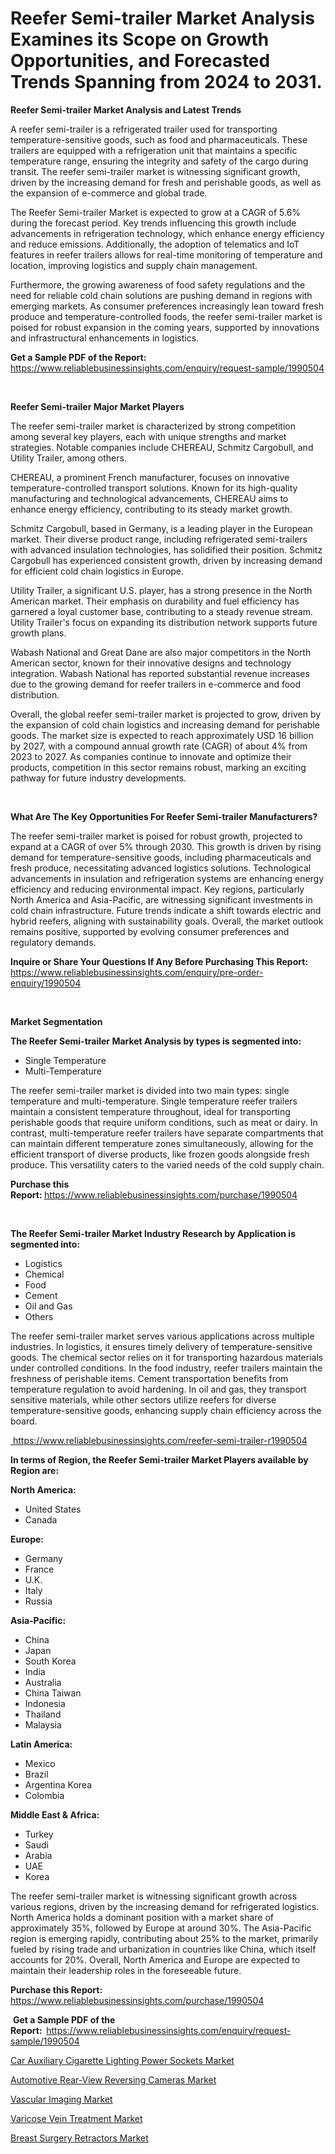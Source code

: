 <p><h1>Reefer Semi-trailer Market Analysis Examines its Scope on Growth Opportunities, and Forecasted Trends Spanning from 2024 to 2031.</h1></p><p><strong>Reefer Semi-trailer Market Analysis and Latest Trends</strong></p>
<p><p>A reefer semi-trailer is a refrigerated trailer used for transporting temperature-sensitive goods, such as food and pharmaceuticals. These trailers are equipped with a refrigeration unit that maintains a specific temperature range, ensuring the integrity and safety of the cargo during transit. The reefer semi-trailer market is witnessing significant growth, driven by the increasing demand for fresh and perishable goods, as well as the expansion of e-commerce and global trade.</p><p>The Reefer Semi-trailer Market is expected to grow at a CAGR of 5.6% during the forecast period. Key trends influencing this growth include advancements in refrigeration technology, which enhance energy efficiency and reduce emissions. Additionally, the adoption of telematics and IoT features in reefer trailers allows for real-time monitoring of temperature and location, improving logistics and supply chain management.</p><p>Furthermore, the growing awareness of food safety regulations and the need for reliable cold chain solutions are pushing demand in regions with emerging markets. As consumer preferences increasingly lean toward fresh produce and temperature-controlled foods, the reefer semi-trailer market is poised for robust expansion in the coming years, supported by innovations and infrastructural enhancements in logistics.</p></p>
<p><strong>Get a Sample PDF of the Report:&nbsp;</strong> <a href="https://www.reliablebusinessinsights.com/enquiry/request-sample/1990504?utm_campaign=1113&utm_medium=2&utm_source=Github&utm_content=ia&utm_term=04112024&utm_id=reefer-semi-trailer">https://www.reliablebusinessinsights.com/enquiry/request-sample/1990504</a></p>
<p>&nbsp;</p>
<p><strong>Reefer Semi-trailer Major Market Players</strong></p>
<p><p>The reefer semi-trailer market is characterized by strong competition among several key players, each with unique strengths and market strategies. Notable companies include CHEREAU, Schmitz Cargobull, and Utility Trailer, among others.</p><p>CHEREAU, a prominent French manufacturer, focuses on innovative temperature-controlled transport solutions. Known for its high-quality manufacturing and technological advancements, CHEREAU aims to enhance energy efficiency, contributing to its steady market growth.</p><p>Schmitz Cargobull, based in Germany, is a leading player in the European market. Their diverse product range, including refrigerated semi-trailers with advanced insulation technologies, has solidified their position. Schmitz Cargobull has experienced consistent growth, driven by increasing demand for efficient cold chain logistics in Europe.</p><p>Utility Trailer, a significant U.S. player, has a strong presence in the North American market. Their emphasis on durability and fuel efficiency has garnered a loyal customer base, contributing to a steady revenue stream. Utility Trailer's focus on expanding its distribution network supports future growth plans.</p><p>Wabash National and Great Dane are also major competitors in the North American sector, known for their innovative designs and technology integration. Wabash National has reported substantial revenue increases due to the growing demand for reefer trailers in e-commerce and food distribution.</p><p>Overall, the global reefer semi-trailer market is projected to grow, driven by the expansion of cold chain logistics and increasing demand for perishable goods. The market size is expected to reach approximately USD 16 billion by 2027, with a compound annual growth rate (CAGR) of about 4% from 2023 to 2027. As companies continue to innovate and optimize their products, competition in this sector remains robust, marking an exciting pathway for future industry developments.</p></p>
<p>&nbsp;</p>
<p><strong>What Are The Key Opportunities For Reefer Semi-trailer Manufacturers?</strong></p>
<p><p>The reefer semi-trailer market is poised for robust growth, projected to expand at a CAGR of over 5% through 2030. This growth is driven by rising demand for temperature-sensitive goods, including pharmaceuticals and fresh produce, necessitating advanced logistics solutions. Technological advancements in insulation and refrigeration systems are enhancing energy efficiency and reducing environmental impact. Key regions, particularly North America and Asia-Pacific, are witnessing significant investments in cold chain infrastructure. Future trends indicate a shift towards electric and hybrid reefers, aligning with sustainability goals. Overall, the market outlook remains positive, supported by evolving consumer preferences and regulatory demands.</p></p>
<p><strong>Inquire or Share Your Questions If Any Before Purchasing This Report:</strong> <a href="https://www.reliablebusinessinsights.com/enquiry/pre-order-enquiry/1990504?utm_campaign=1113&utm_medium=2&utm_source=Github&utm_content=ia&utm_term=04112024&utm_id=reefer-semi-trailer">https://www.reliablebusinessinsights.com/enquiry/pre-order-enquiry/1990504</a></p>
<p>&nbsp;</p>
<p><strong>Market Segmentation</strong></p>
<p><strong>The Reefer Semi-trailer Market Analysis by types is segmented into:</strong></p>
<p><ul><li>Single Temperature</li><li>Multi-Temperature</li></ul></p>
<p><p>The reefer semi-trailer market is divided into two main types: single temperature and multi-temperature. Single temperature reefer trailers maintain a consistent temperature throughout, ideal for transporting perishable goods that require uniform conditions, such as meat or dairy. In contrast, multi-temperature reefer trailers have separate compartments that can maintain different temperature zones simultaneously, allowing for the efficient transport of diverse products, like frozen goods alongside fresh produce. This versatility caters to the varied needs of the cold supply chain.</p></p>
<p><strong>Purchase this Report:&nbsp;</strong><a href="https://www.reliablebusinessinsights.com/purchase/1990504?utm_campaign=1113&utm_medium=2&utm_source=Github&utm_content=ia&utm_term=04112024&utm_id=reefer-semi-trailer">https://www.reliablebusinessinsights.com/purchase/1990504</a></p>
<p>&nbsp;</p>
<p><strong>The Reefer Semi-trailer Market Industry Research by Application is segmented into:</strong></p>
<p><ul><li>Logistics</li><li>Chemical</li><li>Food</li><li>Cement</li><li>Oil and Gas</li><li>Others</li></ul></p>
<p><p>The reefer semi-trailer market serves various applications across multiple industries. In logistics, it ensures timely delivery of temperature-sensitive goods. The chemical sector relies on it for transporting hazardous materials under controlled conditions. In the food industry, reefer trailers maintain the freshness of perishable items. Cement transportation benefits from temperature regulation to avoid hardening. In oil and gas, they transport sensitive materials, while other sectors utilize reefers for diverse temperature-sensitive goods, enhancing supply chain efficiency across the board.</p></p>
<p><a href="https://www.reliablebusinessinsights.com/reefer-semi-trailer-r1990504?utm_campaign=1113&utm_medium=2&utm_source=Github&utm_content=ia&utm_term=04112024&utm_id=reefer-semi-trailer">&nbsp;https://www.reliablebusinessinsights.com/reefer-semi-trailer-r1990504</a></p>
<p><strong>In terms of Region, the Reefer Semi-trailer Market Players available by Region are:</strong></p>
<p>
    <p> <strong> North America: </strong>
        <ul>
            <li>United States</li>
            <li>Canada</li>
        </ul>
        </p> 
    <p> <strong> Europe: </strong>
        <ul>
            <li>Germany</li>
            <li>France</li>
            <li>U.K.</li>
            <li>Italy</li>
            <li>Russia</li>
        </ul>
        </p> 
    <p> <strong> Asia-Pacific: </strong>
        <ul>
            <li>China</li>
            <li>Japan</li>
            <li>South Korea</li>
            <li>India</li>
            <li>Australia</li>
            <li>China Taiwan</li>
            <li>Indonesia</li>
            <li>Thailand</li>
            <li>Malaysia</li>
        </ul>
        </p> 
    <p> <strong> Latin America: </strong>
        <ul>
            <li>Mexico</li>
            <li>Brazil</li>
            <li>Argentina Korea</li>
            <li>Colombia</li>
        </ul>
        </p> 
    <p> <strong> Middle East & Africa: </strong>
        <ul>
            <li>Turkey</li>
            <li>Saudi</li>
            <li>Arabia</li>
            <li>UAE</li>
            <li>Korea</li>
        </ul>
    </p>
    </p>
<p><p>The reefer semi-trailer market is witnessing significant growth across various regions, driven by the increasing demand for refrigerated logistics. North America holds a dominant position with a market share of approximately 35%, followed by Europe at around 30%. The Asia-Pacific region is emerging rapidly, contributing about 25% to the market, primarily fueled by rising trade and urbanization in countries like China, which itself accounts for 20%. Overall, North America and Europe are expected to maintain their leadership roles in the foreseeable future.</p></p>
<p><strong>Purchase this Report: </strong><a href="https://www.reliablebusinessinsights.com/purchase/1990504?utm_campaign=1113&utm_medium=2&utm_source=Github&utm_content=ia&utm_term=04112024&utm_id=reefer-semi-trailer">https://www.reliablebusinessinsights.com/purchase/1990504</a></p>
<p>&nbsp;<strong>Get a Sample PDF of the Report:&nbsp;&nbsp;</strong><a href="https://www.reliablebusinessinsights.com/enquiry/request-sample/1990504?utm_campaign=1113&utm_medium=2&utm_source=Github&utm_content=ia&utm_term=04112024&utm_id=reefer-semi-trailer">https://www.reliablebusinessinsights.com/enquiry/request-sample/1990504</a></p>
<p><strong></strong></p>
<p><p><a href="https://github.com/keitelmoprotinu/Market-Research-Report-List-1/blob/main/car-auxiliary-cigarette-lighting-power-sockets-market.md?utm_campaign=1113&utm_medium=2&utm_source=Github&utm_content=ia&utm_term=04112024&utm_id=reefer-semi-trailer">Car Auxiliary Cigarette Lighting Power Sockets Market</a></p><p><a href="https://github.com/tewellnudorennk/Market-Research-Report-List-1/blob/main/automotive-rear-view-reversing-cameras-market.md?utm_campaign=1113&utm_medium=2&utm_source=Github&utm_content=ia&utm_term=04112024&utm_id=reefer-semi-trailer">Automotive Rear-View Reversing Cameras Market</a></p><p><a href="https://issuu.com/reportprime-2/docs/vascular-imaging-market-size-2030.p_d4ceae57a1b95c?utm_campaign=1113&utm_medium=2&utm_source=Github&utm_content=ia&utm_term=04112024&utm_id=reefer-semi-trailer">Vascular Imaging Market</a></p><p><a href="https://issuu.com/reportprime-2/docs/varicose-vein-treatment-market-size_0d4a593002b441?utm_campaign=1113&utm_medium=2&utm_source=Github&utm_content=ia&utm_term=04112024&utm_id=reefer-semi-trailer">Varicose Vein Treatment Market</a></p><p><a href="https://issuu.com/reportprime-2/docs/breast-surgery-retractors-market-si_f42c47f12498ea?utm_campaign=1113&utm_medium=2&utm_source=Github&utm_content=ia&utm_term=04112024&utm_id=reefer-semi-trailer">Breast Surgery Retractors Market</a></p></p>